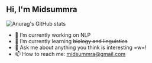 ## Hi, I'm Midsummra
![Anurag's GitHub stats](https://github-readme-stats.vercel.app/api?username=IgarashiAkatuki)
- 🔭 I’m currently working on NLP
- 🌱 I’m currently learning ~~biology and linguistics~~
- 💬 Ask me about anything you think is interesting =w=!
- 📫 How to reach me: midsummra@gmail.com 
<!--
**IgarashiAkatuki/IgarashiAkatuki** is a ✨ _special_ ✨ repository because its `README.md` (this file) appears on your GitHub profile.

Here are some ideas to get you started:
  ![Harlok's wakatime stats](https://github-readme-stats.vercel.app/api/wakatime?username=IgarashiAkatuki)

- 🔭 I’m currently working on nature language processing (NLP)
- 🌱 I’m currently learning ~~bioinformatics~~
- 👯 I’m looking to collaborate on ...
- 🤔 I’m looking for help with ...
- 💬 Ask me about ...
- 📫 How to reach me: ...
- 😄 Pronouns: ...
- ⚡ Fun fact: ...

-->
